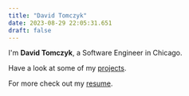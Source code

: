 ```yaml
---
title: "David Tomczyk"
date: 2023-08-29 22:05:31.651
draft: false
---
```


I'm **David Tomczyk**, a Software Engineer in Chicago.

Have a look at some of my [projects].

For more check out my [resume].

[projects]: /projects
[resume]: /dtomczyk_resume.pdf
